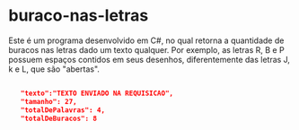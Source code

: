 # buraco-nas-letras
Este é um programa desenvolvido em C#, no qual retorna a quantidade de buracos nas letras dado um texto qualquer. 
Por exemplo, as letras R, B e P possuem espaços contidos em seus desenhos, diferentemente das letras J, k e L, que são "abertas".

```json

   "texto":"TEXTO ENVIADO NA REQUISICAO",
   "tamanho": 27,
   "totalDePalavras": 4,
   "totalDeBuracos": 8

```

  

